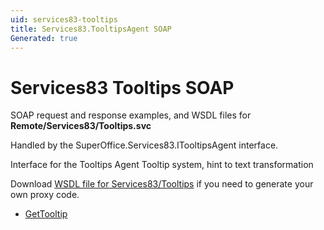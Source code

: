 ```yaml
---
uid: services83-tooltips
title: Services83.TooltipsAgent SOAP
Generated: true
---
```


# Services83 Tooltips SOAP

SOAP request and response examples, and WSDL files for **Remote/Services83/Tooltips.svc**

Handled by the <see cref="T:SuperOffice.Services83.ITooltipsAgent">SuperOffice.Services83.ITooltipsAgent</see> interface.

Interface for the Tooltips Agent
Tooltip system, hint to text transformation

Download [WSDL file for Services83/Tooltips](../Services83-Tooltips.md) if you need to generate your own proxy code.

* [GetTooltip](GetTooltip.md)

